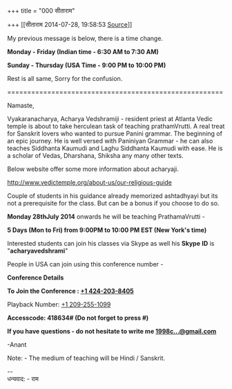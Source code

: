 +++
title = "000 सीताराम"

+++
[[सीताराम	2014-07-28, 19:58:53 [Source](https://groups.google.com/g/samskrita/c/5ON_S3QRO5E)]]



My previous message is below, there is a time change.



**Monday - Friday (Indian time - 6:30 AM to 7:30 AM)**

**Sunday - Thursday (USA Time - 9:00 PM to 10:00 PM)**



Rest is all same, Sorry for the confusion.



======================================================  

Namaste,

Vyakaranacharya, Acharya Vedshramiji - resident priest at Atlanta Vedic temple is about to take herculean task of teaching prathamVrutti. A real treat for Sanskrit lovers who wanted to pursue Panini grammar. The beginning of an epic journey. He is well versed with Paniniyan Grammar - he can also teaches Siddhanta Kaumudi and Laghu Siddhanta Kaumudi with ease. He is a scholar of Vedas, Dharshana, Shiksha any many other texts.

  

Below website offer some more information about acharyaji.

<http://www.vedictemple.org/about-us/our-religious-guide>

Couple of students in his guidance already memorized ashtadhyayi but its not a prerequisite for the class. But can be a bonus if you choose to do so.

**Monday 28thJuly 2014** onwards he will be teaching PrathamaVrutti -

**5 Days (Mon to Fri) from 9:00PM to 10:00 PM EST (New York's time)**

  

Interested students can join his classes via Skype as well his **Skype** **ID** is "**acharyavedshrami**"

People in USA can join using this conference number -

**Conference Details**

  

**To Join the Conference : [+1 424-203-8405](tel:%2B1%20424-203-8405)**

Playback Number:        [+1 209-255-1099](tel:%2B1%20209-255-1099)

**Accesscode:            418634# (Do not forget to press #)**

  

**If you have questions - do not hesitate to write me [1998c...@gmail.com]()**

-Anant

Note: - The medium of teaching will be Hindi / Sanskrit.

  

  
  
  
--  
धन्यवाद: - राम

